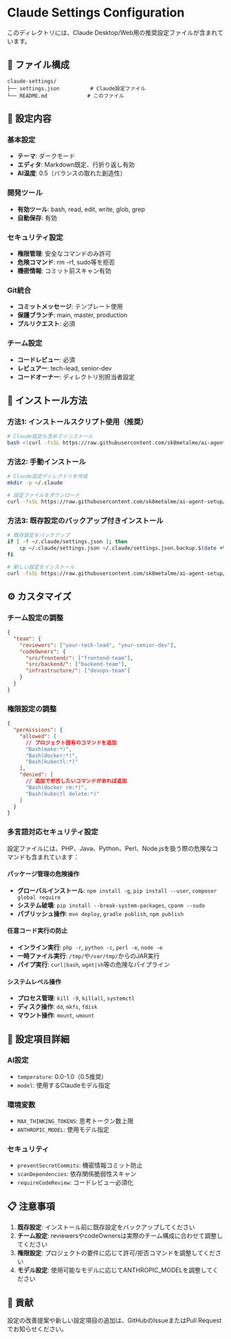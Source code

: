 # Claude Settings Configuration

このディレクトリには、Claude Desktop/Web用の推奨設定ファイルが含まれています。

## 📁 ファイル構成

```
claude-settings/
├── settings.json          # Claude設定ファイル
└── README.md             # このファイル
```

## 🎯 設定内容

### 基本設定
- **テーマ**: ダークモード
- **エディタ**: Markdown既定、行折り返し有効
- **AI温度**: 0.5（バランスの取れた創造性）

### 開発ツール
- **有効ツール**: bash, read, edit, write, glob, grep
- **自動保存**: 有効

### セキュリティ設定
- **権限管理**: 安全なコマンドのみ許可
- **危険コマンド**: rm -rf, sudo等を拒否
- **機密情報**: コミット前スキャン有効

### Git統合
- **コミットメッセージ**: テンプレート使用
- **保護ブランチ**: main, master, production
- **プルリクエスト**: 必須

### チーム設定
- **コードレビュー**: 必須
- **レビュアー**: tech-lead, senior-dev
- **コードオーナー**: ディレクトリ別担当者設定

## 🚀 インストール方法

### 方法1: インストールスクリプト使用（推奨）
```bash
# Claude設定も含めてインストール
bash <(curl -fsSL https://raw.githubusercontent.com/sk8metalme/ai-agent-setup/main/install-global.sh)
```

### 方法2: 手動インストール
```bash
# Claude設定ディレクトリを作成
mkdir -p ~/.claude

# 設定ファイルをダウンロード
curl -fsSL https://raw.githubusercontent.com/sk8metalme/ai-agent-setup/main/global-config/claude-settings/settings.json -o ~/.claude/settings.json
```

### 方法3: 既存設定のバックアップ付きインストール
```bash
# 既存設定をバックアップ
if [ -f ~/.claude/settings.json ]; then
    cp ~/.claude/settings.json ~/.claude/settings.json.backup.$(date +%Y%m%d_%H%M%S)
fi

# 新しい設定をインストール
curl -fsSL https://raw.githubusercontent.com/sk8metalme/ai-agent-setup/main/global-config/claude-settings/settings.json -o ~/.claude/settings.json
```

## ⚙️ カスタマイズ

### チーム設定の調整
```json
{
  "team": {
    "reviewers": ["your-tech-lead", "your-senior-dev"],
    "codeOwners": {
      "src/frontend/": ["frontend-team"],
      "src/backend/": ["backend-team"],
      "infrastructure/": ["devops-team"]
    }
  }
}
```

### 権限設定の調整
```json
{
  "permissions": {
    "allowed": [
      // プロジェクト固有のコマンドを追加
      "Bash(make:*)",
      "Bash(docker:*)",
      "Bash(kubectl:*)"
    ],
    "denied": [
      // 追加で拒否したいコマンドがあれば追加
      "Bash(docker rm:*)",
      "Bash(kubectl delete:*)"
    ]
  }
}
```

### 多言語対応セキュリティ設定

設定ファイルには、PHP、Java、Python、Perl、Node.jsを扱う際の危険なコマンドも含まれています：

#### パッケージ管理の危険操作
- **グローバルインストール**: `npm install -g`, `pip install --user`, `composer global require`
- **システム破壊**: `pip install --break-system-packages`, `cpanm --sudo`
- **パブリッシュ操作**: `mvn deploy`, `gradle publish`, `npm publish`

#### 任意コード実行の防止
- **インライン実行**: `php -r`, `python -c`, `perl -e`, `node -e`
- **一時ファイル実行**: `/tmp/`や`/var/tmp/`からのJAR実行
- **パイプ実行**: `curl|bash`, `wget|sh`等の危険なパイプライン

#### システムレベル操作
- **プロセス管理**: `kill -9`, `killall`, `systemctl`
- **ディスク操作**: `dd`, `mkfs`, `fdisk`
- **マウント操作**: `mount`, `umount`

## 🔧 設定項目詳細

### AI設定
- `temperature`: 0.0-1.0（0.5推奨）
- `model`: 使用するClaudeモデル指定

### 環境変数
- `MAX_THINKING_TOKENS`: 思考トークン数上限
- `ANTHROPIC_MODEL`: 使用モデル指定

### セキュリティ
- `preventSecretCommits`: 機密情報コミット防止
- `scanDependencies`: 依存関係脆弱性スキャン
- `requireCodeReview`: コードレビュー必須化

## 📋 注意事項

1. **既存設定**: インストール前に既存設定をバックアップしてください
2. **チーム設定**: reviewersやcodeOwnersは実際のチーム構成に合わせて調整してください
3. **権限設定**: プロジェクトの要件に応じて許可/拒否コマンドを調整してください
4. **モデル設定**: 使用可能なモデルに応じてANTHROPIC_MODELを調整してください

## 🤝 貢献

設定の改善提案や新しい設定項目の追加は、GitHubのIssueまたはPull Requestでお知らせください。
